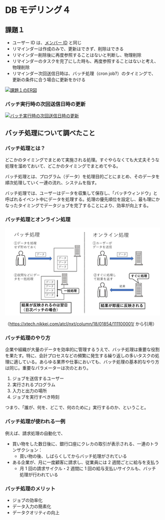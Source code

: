 # DB モデリング４

## 課題１

- ユーザー ID は、[メンバー ID](https://help.receptionist.jp/?p=1100) と同じ
- リマインダーは作成のみで、更新はできず、削除はできる
- リマインダー削除後に再度参照することはないと判断し、物理削除
- リマインダーのタスクを完了にした時も、再度参照することはないと考え、物理削除
- リマインダー次回送信日時は、バッチ処理（cron job?）のタイミングで、更新の条件に合う場合に更新をかける

[![課題１のER図](https://mermaid.ink/img/pako:eNqdk89OwjAcx1-l6Zm9ADcjMxIRDeitCalbwSWsw64zMWjCWIx40osSRY0Y9eAfLhpNFOPD1M5w8hVsmALquHhZlvbz_fbX73erQsMxCUxCwlIWLjFsI4poPjMxOaMt5vUcWF_XNKcKcvpsOpvSc9pwS8vpmYmF9Fw2P52eB0mwRMoOLbkF7iD6jf9T_mOCKqIAGMuYAcsE8zMAQRFciqAr6g_qmU4hiOjGyJFx_JUITkT9XAR3IqgNVACsYtYnbeK6uERi2XB_q3d8FvF9uMjIikeosRaL92r-22u7d_osny4_ug2DOVS-nMnujvA7svUkO4e9vUflKW-bstH86G5HztxSM3BsV4DBCObELGAe6__2chQ2dsPmRXhQ_y1lxLboWGV405atk2i-oX4kurHtDCONTiCsoLKd-t2F8K_f73eFfyH8nfGZj_iosgueO-IWDSc3Gyqsvy3_1BaZY8erg1i1uihMQJswG1um-uL7l0KQLxObIJhUryYpYq_M-7BCvYqpitBNizsMJou47JIExB538mvUGCxE1NfP87W68QkW0XvX)](https://mermaid.live/edit#pako:eNqdk89OwjAcx1-l6Zm9ADcjMxIRDeitCalbwSWsw64zMWjCWIx40osSRY0Y9eAfLhpNFOPD1M5w8hVsmALquHhZlvbz_fbX73erQsMxCUxCwlIWLjFsI4poPjMxOaMt5vUcWF_XNKcKcvpsOpvSc9pwS8vpmYmF9Fw2P52eB0mwRMoOLbkF7iD6jf9T_mOCKqIAGMuYAcsE8zMAQRFciqAr6g_qmU4hiOjGyJFx_JUITkT9XAR3IqgNVACsYtYnbeK6uERi2XB_q3d8FvF9uMjIikeosRaL92r-22u7d_osny4_ug2DOVS-nMnujvA7svUkO4e9vUflKW-bstH86G5HztxSM3BsV4DBCObELGAe6__2chQ2dsPmRXhQ_y1lxLboWGV405atk2i-oX4kurHtDCONTiCsoLKd-t2F8K_f73eFfyH8nfGZj_iosgueO-IWDSc3Gyqsvy3_1BaZY8erg1i1uihMQJswG1um-uL7l0KQLxObIJhUryYpYq_M-7BCvYqpitBNizsMJou47JIExB538mvUGCxE1NfP87W68QkW0XvX)

### バッチ実行時の次回送信日時の更新

[![バッチ実行時の次回送信日時の更新](https://mermaid.ink/img/pako:eNp1kUFLAkEUx7_K8k4FSncJT3btUpdgYJl2xlxwd2V2PYQKzk4HwwrpkIRhCSUhYUEejT7M01G_RbMqddngHYb_e-__e29eDZyAccjBmaCVknVcIL5lOYLTiNuCe67PuNghgGqEqo_xM6pPVE1U09nXg251COymNFjZbN5yQ7tCw5CzrWzTqJYYdVApVHI-flwOrvR9vH8q9vL6bTDv9VdNOfse6O6LkTG-XckbTGKI8gLjNoFGwkrxXfPqJzysVyvsbxCTMaM7IvDnzWeUbYwvUznL19Zi3EVpYqifpovJ9Xatf1GHQd0P7BRYir98172JvvtY-4_MKmtzyIDHhUddZv6-lsAIRCXucQI582S8SKvliADxG6Z0QzpgbhQIyBVpOeQZoNUoODr3nV9hU1Vwqbmlt1UbP6mg30A)](https://mermaid.live/edit#pako:eNp1kUFLAkEUx7_K8k4FSncJT3btUpdgYJl2xlxwd2V2PYQKzk4HwwrpkIRhCSUhYUEejT7M01G_RbMqddngHYb_e-__e29eDZyAccjBmaCVknVcIL5lOYLTiNuCe67PuNghgGqEqo_xM6pPVE1U09nXg251COymNFjZbN5yQ7tCw5CzrWzTqJYYdVApVHI-flwOrvR9vH8q9vL6bTDv9VdNOfse6O6LkTG-XckbTGKI8gLjNoFGwkrxXfPqJzysVyvsbxCTMaM7IvDnzWeUbYwvUznL19Zi3EVpYqifpovJ9Xatf1GHQd0P7BRYir98172JvvtY-4_MKmtzyIDHhUddZv6-lsAIRCXucQI582S8SKvliADxG6Z0QzpgbhQIyBVpOeQZoNUoODr3nV9hU1Vwqbmlt1UbP6mg30A)

## バッチ処理について調べたこと

### バッチ処理とは？

どこかのタイミングでまとめて実施される処理。すぐやらなくても大丈夫そうな処理を溜めておいて、どこかのタイミングでまとめてやる。

バッチ処理とは、プログラム（データ）を処理目的ごとにまとめ、そのデータを順次処理していく一連の流れ、システムを指す。

バッチ処理では、ユーザーはデータを収集して保存し、「バッチウィンドウ」と呼ばれるイベント中にデータを処理する。処理の優先順位を設定し、最も理にかなったタイミングでデータジョブを完了することにより、効率が向上する。

### バッチ処理とオンライン処理

![バッチ処理とオンライン処理](./zu01.jpeg)

（<https://xtech.nikkei.com/atcl/nxt/column/18/01854/111100001/> から引用）

### バッチ処理のやり方

企業や組織が大量のデータを効率的に管理するうえで、バッチ処理は重要な役割を果たす。特に、会計プロセスなどの頻繁に発生する繰り返しの多いタスクの処理に適している。あらゆる業界や仕事においても、バッチ処理の基本的なやり方は同じ。重要なパラメーターは次のとおり。

1. ジョブを送信するユーザー
2. 実行されるプログラム
3. 入力と出力の場所
4. ジョブを実行すべき時刻

つまり、「誰が、何を、どこで、何のために」実行するのか、ということ。

### バッチ処理が使われる一例

例えば、請求処理の自動化で、

- 買い物をした数日後に、銀行口座にクレカの取引が表示される、一連のトランザクション：
  - 買い物の後、しばらくしてからバッチ処理がされている
- ある企業が、月に一度顧客に請求し、従業員には 2 週間ごとに給与を支払う
  - 月 1 回の請求サイクル・2 週間に 1 回の給与支払いサイクルも、バッチ処理が行われている

### バッチ処理のメリット

- ジョブの効率化
- データ入力の簡素化
- データクオリティの向上
